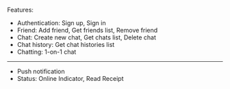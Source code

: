 Features:

- Authentication: Sign up, Sign in
- Friend: Add friend, Get friends list, Remove friend
- Chat: Create new chat, Get chats list, Delete chat
- Chat history: Get chat histories list
- Chatting: 1-on-1 chat

---

- Push notification
- Status: Online Indicator, Read Receipt
